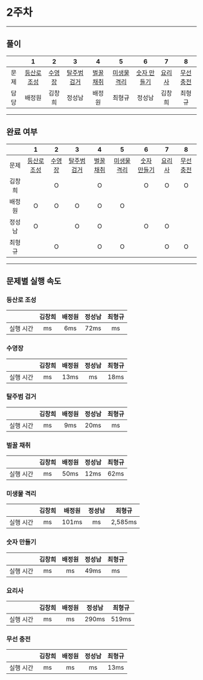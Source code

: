 # 2주차
---
## 풀이

||1|2|3|4|5|6|7|8|
|:---:|:---:|:---:|:---:|:---:|:---:|:---:|:---:|:---:|
| 문제 |[등산로 조성](https://swexpertacademy.com/main/code/problem/problemDetail.do?contestProbId=AV5PoOKKAPIDFAUq)|[수영장](https://swexpertacademy.com/main/code/problem/problemDetail.do?contestProbId=AV5PpFQaAQMDFAUq)|[탈주범 검거](https://swexpertacademy.com/main/code/problem/problemDetail.do?contestProbId=AV5PpLlKAQ4DFAUq)|[벌꿀 채취](https://swexpertacademy.com/main/code/problem/problemDetail.do?contestProbId=AV5V4A46AdIDFAWu)|[미생물 격리](https://swexpertacademy.com/main/code/problem/problemDetail.do?contestProbId=AV597vbqAH0DFAVl)|[숫자 만들기](https://swexpertacademy.com/main/code/problem/problemDetail.do?contestProbId=AWIeRZV6kBUDFAVH)|[요리사](https://swexpertacademy.com/main/code/problem/problemDetail.do?contestProbId=AWIeUtVakTMDFAVH)|[무선 충전](https://swexpertacademy.com/main/code/problem/problemDetail.do?contestProbId=AWXRDL1aeugDFAUo)|
| 담당 | 배정원 | 김창희 | 정성남 | 배정원 | 최형규 | 정성남 | 김창희 | 최형규 |
---
## 완료 여부


||1|2|3|4|5|6|7|8|
|:---:|:---:|:---:|:---:|:---:|:---:|:---:|:---:|:---:|
| 문제 |[등산로 조성](https://swexpertacademy.com/main/code/problem/problemDetail.do?contestProbId=AV5PoOKKAPIDFAUq)|[수영장](https://swexpertacademy.com/main/code/problem/problemDetail.do?contestProbId=AV5PpFQaAQMDFAUq)|[탈주범 검거](https://swexpertacademy.com/main/code/problem/problemDetail.do?contestProbId=AV5PpLlKAQ4DFAUq)|[벌꿀 채취](https://swexpertacademy.com/main/code/problem/problemDetail.do?contestProbId=AV5V4A46AdIDFAWu)|[미생물 격리](https://swexpertacademy.com/main/code/problem/problemDetail.do?contestProbId=AV597vbqAH0DFAVl)|[숫자 만들기](https://swexpertacademy.com/main/code/problem/problemDetail.do?contestProbId=AWIeRZV6kBUDFAVH)|[요리사](https://swexpertacademy.com/main/code/problem/problemDetail.do?contestProbId=AWIeUtVakTMDFAVH)|[무선 충전](https://swexpertacademy.com/main/code/problem/problemDetail.do?contestProbId=AWXRDL1aeugDFAUo)|
|김창희|  | O |  | O |  | O | O | O |
|배정원| O | O | O | O | O | | | |
|정성남| O |  | O | O |  | O | O | |
|최형규|  | O |  | O | O | | O | O |
---
## 문제별 실행 속도


### 등산로 조성
||김창희|배정원|정성남|최형규|
|:---:|:---:|:---:|:---:|:---:|
|실행 시간| ms | 6ms | 72ms | ms | ms |

### 수영장
||김창희|배정원|정성남|최형규|
|:---:|:---:|:---:|:---:|:---:|
|실행 시간| ms | 13ms | ms | 18ms | ms |

### 탈주범 검거
||김창희|배정원|정성남|최형규|
|:---:|:---:|:---:|:---:|:---:|
|실행 시간| ms | 9ms | 20ms | ms | ms |

### 벌꿀 채취
||김창희|배정원|정성남|최형규|
|:---:|:---:|:---:|:---:|:---:|
|실행 시간| ms | 50ms | 12ms | 62ms | ms |

### 미생물 격리
||김창희|배정원|정성남|최형규|
|:---:|:---:|:---:|:---:|:---:|
|실행 시간| ms | 101ms | ms | 2,585ms | ms |

### 숫자 만들기
||김창희|배정원|정성남|최형규|
|:---:|:---:|:---:|:---:|:---:|
|실행 시간| ms | ms | 49ms | ms | ms |

### 요리사
||김창희|배정원|정성남|최형규|
|:---:|:---:|:---:|:---:|:---:|
|실행 시간| ms | ms | 290ms | 519ms | ms |

### 무선 충전
||김창희|배정원|정성남|최형규|
|:---:|:---:|:---:|:---:|:---:|
|실행 시간| ms | ms | ms | 13ms | ms |
